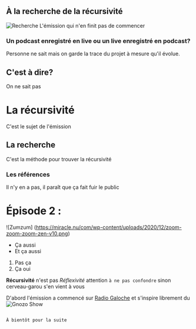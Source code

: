 ## À la recherche de la récursivité
![Recherche](https://miracle.nu/com/wp-content/uploads/2020/12/a-la-recherche-de-la-recursivite-v9.png)
L'émission qui n'en finit pas de commencer

### Un podcast enregistré en live ou un live enregistré en podcast?

Personne ne sait mais on garde la trace du projet à mesure qu'il évolue.

## C'est à dire?
On ne sait pas

# La récursivité
C'est le sujet de l'émission
## La recherche
C'est la méthode pour trouver la récursivité
### Les références
Il n'y en a pas, il paraît que ça fait fuir le public

# Épisode 2 : 
![Zumzum] (https://miracle.nu/com/wp-content/uploads/2020/12/zoom-zoom-zoom-zen-v10.png)

- Ça aussi
- Et ça aussi

1. Pas ça
2. Ça oui

**Récursivité** n'est pas _Réflexivité_ attention `à ne pas confondre` sinon cerveau-garou s'en vient à vous

D'abord l'émission a commencé sur [Radio Galoche](http://www.galoche.online/) et s'inspire librement du ![Gnozo Show](https://benjaminefrati.com/wp-content/uploads/2020/03/gnozo_show_logo2.png)
```

À bientôt pour la suite
